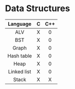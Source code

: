 # Data Structures

| Language | C | C++ |
| :---: | :---: | :---: |
| ALV | X | 0 |
| BST | X | 0 |
| Graph | X | 0 |
| Hash table | X | 0 |
| Heap | X | 0 |
| Linked list | X | 0 |
| Stack | X | X |